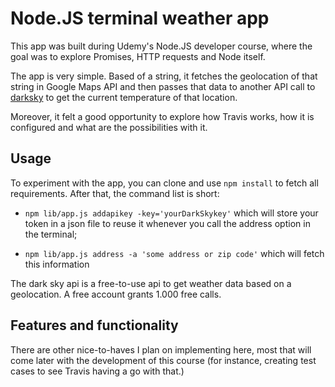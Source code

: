 # Node.JS terminal weather app

This app was built during Udemy's Node.JS developer course, where the goal was to explore Promises, HTTP requests and Node itself.

The app is very simple. Based of a string, it fetches the geolocation of that string in Google Maps API and then passes that data to another API call to 
[darksky](https://darksky.net/dev) to get the current temperature of that location.

Moreover, it felt a good opportunity to explore how Travis works, how it is configured and what are the possibilities with it.

## Usage

To experiment with the app, you can clone and use `npm install` to fetch all requirements. After that, the command list is short:

* `npm lib/app.js addapikey -key='yourDarkSkykey'` which will store your token in a json file to reuse it whenever you call the address option in the terminal;

* `npm lib/app.js address -a 'some address or zip code'` which will fetch this information 

The dark sky api is a free-to-use api to get weather data based on a geolocation.
A free account grants 1.000 free calls.

## Features and functionality

There are other nice-to-haves I plan on implementing here, most that will come later with the development of this course (for instance, creating test cases to see Travis having a go with that.)